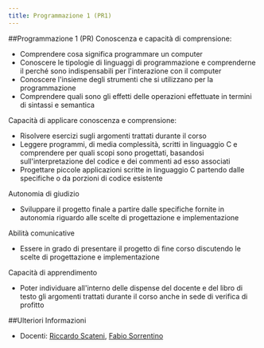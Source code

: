 ```yaml
---
title: Programmazione 1 (PR1)
---
```


##Programmazione 1 (PR)
Conoscenza e capacità di comprensione:

* Comprendere cosa significa programmare un computer
* Conoscere le tipologie di linguaggi di programmazione e comprenderne il perché sono indispensabili per l'interazione con il computer
* Conoscere l'insieme degli strumenti che si utilizzano per la programmazione
* Comprendere quali sono gli effetti delle operazioni effettuate in termini di sintassi e semantica

Capacità di applicare conoscenza e comprensione:

* Risolvere esercizi sugli argomenti trattati durante il corso
* Leggere programmi, di media complessità, scritti in linguaggio C e comprendere per quali scopi sono progettati, basandosi sull'interpretazione del codice e dei commenti ad esso associati
* Progettare piccole applicazioni scritte in linguaggio C partendo dalle specifiche o da porzioni di codice esistente

Autonomia di giudizio

* Sviluppare il progetto finale a partire dalle specifiche fornite in autonomia riguardo alle scelte di progettazione e implementazione

Abilità comunicative

* Essere in grado di presentare il progetto di fine corso discutendo le scelte di progettazione e implementazione

Capacità di apprendimento

* Poter individuare all'interno delle dispense del docente e del libro di testo gli argomenti trattati durante il corso anche in sede di verifica di profitto

##Ulteriori Informazioni
* Docenti: [Riccardo Scateni](https://people.unica.it/riccardoscateni/), [Fabio Sorrentino](https://people.unica.it/fabiosorrentino/)